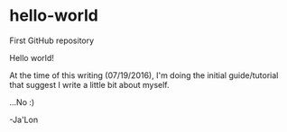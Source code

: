 # hello-world
First GitHub repository

Hello world!

At the time of this writing (07/19/2016), I'm doing the initial guide/tutorial that suggest I write a little bit about myself.

...No :)

-Ja'Lon
